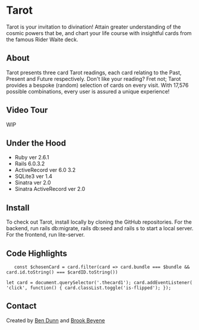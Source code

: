 # Tarot

Tarot is your invitation to divination! Attain greater understanding of the cosmic powers that be, and chart your life course with insightful cards from the famous Rider Waite deck.

## About

Tarot presents three card Tarot readings, each card relating to the Past, Present and Future respectively. Don't like your reading? Fret not; Tarot provides a bespoke (random) selection of cards on every visit. With 17,576 possible combinations, every user is assured a unique experience!

## Video Tour

WIP

## Under the Hood

* Ruby ver 2.6.1
* Rails 6.0.3.2
* ActiveRecord ver 6.0 3.2
* SQLite3 ver 1.4
* Sinatra ver 2.0
* Sinatra ActiveRecord ver 2.0

## Install

To check out Tarot, install locally by cloning the GitHub repositories. For the backend, run rails db:migrate, rails db:seed and rails s to start a local server. For the frontend, run lite-server.

## Code Highlights

`    const $chosenCard = card.filter(card => card.bundle === $bundle && card.id.toString() === $cardID.toString())
`

`let card = document.querySelector('.thecard1');
card.addEventListener( 'click', function() {
  card.classList.toggle('is-flipped');
});`

## Contact

Created by [Ben Dunn](https://github.com/btdunn) and [Brook Beyene](https://github.com/brookbeyene)